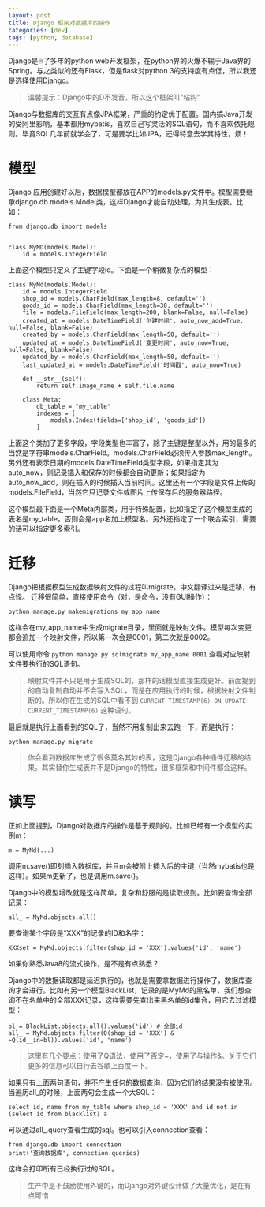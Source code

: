 ```yaml
---
layout: post
title: Django 框架对数据库的操作
categories: [dev]
tags: [python, database]
---
```

Django是🔥了多年的python web开发框架，在python界的火爆不输于Java界的Spring。与之类似的还有Flask，但是flask对python 3的支持度有点低，所以我还是选择使用Django。

> 温馨提示：Django中的D不发音，所以这个框架叫“粘钩”

Django与数据库的交互有点像JPA框架，严重的约定优于配置。国内搞Java开发的受阿里影响，基本都用mybatis，喜欢自己写灵活的SQL语句，而不喜欢依托规则。毕竟SQL几年前就学会了，可是要学比如JPA，还得特意去学其特性，烦！

# 模型
Django 应用创建好以后，数据模型都放在APP的models.py文件中。模型需要继承django.db.models.Model类，这样Django才能自动处理，为其生成表。比如：
```
from django.db import models


class MyMD(models.Model):
    id = models.IntegerField
```
上面这个模型只定义了主键字段id。下面是一个稍微复杂点的模型：
```
class MyMd(models.Model):
    id = models.IntegerField
    shop_id = models.CharField(max_length=8, default='')
    goods_id = models.CharField(max_length=30, default='')
    file = models.FileField(max_length=200, blank=False, null=False)
    created_at = models.DateTimeField('创建时间', auto_now_add=True, null=False, blank=False)
    created_by = models.CharField(max_length=50, default='')
    updated_at = models.DateTimeField('变更时间', auto_now=True, null=False, blank=False)
    updated_by = models.CharField(max_length=50, default='')
    last_updated_at = models.DateTimeField('时间戳', auto_now=True)

    def __str__(self):
        return self.image_name + self.file.name

    class Meta:
        db_table = "my_table"
        indexes = [
            models.Index(fields=['shop_id', 'goods_id'])
        ]
```
上面这个类加了更多字段，字段类型也丰富了，除了主键是整型以外，用的最多的当然是字符串models.CharField。models.CharField必须传入参数max_length。另外还有表示日期的models.DateTimeField类型字段，如果指定其为auto_now，则记录插入和保存的时候都会自动更新；如果指定为auto_now_add，则在插入的时候插入当前时间。这里还有一个字段是文件上传的models.FileField，当然它只记录文件或图片上传保存后的服务器路径。

这个模型最下面是一个Meta内部类，用于特殊配置，比如指定了这个模型生成的表名是my_table，否则会是app名加上模型名。另外还指定了一个联合索引，需要的话可以指定更多索引。

# 迁移
Django把根据模型生成数据映射文件的过程叫migrate，中文翻译过来是迁移，有点怪。
迁移很简单，直接使用命令（对，是命令，没有GUI操作）：

```
python manage.py makemigrations my_app_name
```
这样会在my_app_name中生成migrate目录，里面就是映射文件。模型每次变更都会追加一个映射文件，所以第一次会是0001，第二次就是0002。

可以使用命令 `python manage.py sqlmigrate my_app_name 0001` 查看对应映射文件要执行的SQL语句。

> 映射文件并不只是用于生成SQL的，那样的话模型直接生成更好。前面提到的自动复制自动并不会写入SQL，而是在应用执行的时候，根据映射文件判断的。所以你在生成的SQL中看不到 `CURRENT_TIMESTAMP(6) ON UPDATE CURRENT_TIMESTAMP(6)` 这种语句。

最后就是执行上面看到的SQL了，当然不用复制出来去跑一下，而是执行：

```
python manage.py migrate
```

> 你会看到数据库生成了很多莫名其妙的表，这是Django各种插件迁移的结果。其实替你生成表并不是Django的特性，很多框架和中间件都会这样。

# 读写
正如上面提到，Django对数据库的操作是基于规则的。比如已经有一个模型的实例m：
```
m = MyMd(...)
```
调用m.save()即刻插入数据库，并且m会被附上插入后的主键（当然mybatis也是这样）。如果m更新了，也是调用m.save()。

Django中的模型增改就是这样简单，复杂和舒服的是读取规则。比如要查询全部记录：
```
all_ = MyMd.objects.all()
```
要查询某个字段是“XXX”的记录的ID和名字：
```
XXXset = MyMd.objects.filter(shop_id = 'XXX').values('id', 'name')
```
如果你熟悉Java8的流式操作，是不是有点熟悉？

Django中的数据读取都是延迟执行的，也就是需要拿数据进行操作了，数据库查询才会进行。比如有另一个模型BlackList，记录的是MyMd的黑名单，我们想查询不在名单中的全部XXX记录，这样需要先查出来黑名单的id集合，用它去过滤模型：
```
bl = BlackList.objects.all().values('id') # 全部id
all_ = MyMd.objects.filter(Q(shop_id = 'XXX') & ~Q(id__in=bl)).values('id', 'name')
```
> 这里有几个要点：使用了Q语法，使用了否定~，使用了与操作&。关于它们更多的信息可以自行去谷歌上百度一下。

如果只有上面两句语句，并不产生任何的数据查询，因为它们的结果没有被使用。当遍历all_的时候，上面两句会生成一个大SQL：
```
select id, name from my_table where shop_id = 'XXX' and id not in (select id from blacklist) a
```
可以通过all_.query查看生成的sql。也可以引入connection查看：
```
from django.db import connection
print('查询数据库', connection.queries)
```
这样会打印所有已经执行过的SQL。

> 生产中是不鼓励使用外键的，而Django对外键设计做了大量优化，是在有点可惜